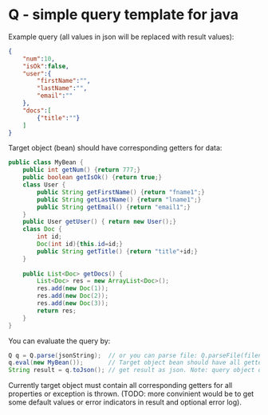 # Q - simple query template for java

Example query (all values in json will be replaced with result values):

```json
{
	"num":10,
	"isOk":false,
	"user":{
		"firstName":"",
		"lastName":"",
		"email":""
	},
	"docs":[ 
		{"title":""}
	]
}
```

Target object (bean) should have corresponding getters for data:

```java
public class MyBean {
	public int getNum() {return 777;}
	public boolean getIsOk() {return true;}
	class User {
		public String getFirstName() {return "fname1";}
		public String getLastName() {return "lname1";}
		public String getEmail() {return "email1";}
	}
	public User getUser() { return new User();}
	class Doc {
		int id;
		Doc(int id){this.id=id;}
		public String getTitle() {return "title"+id;}
	}
	
	public List<Doc> getDocs() {
		List<Doc> res = new ArrayList<Doc>();
		res.add(new Doc(1));
		res.add(new Doc(2));
		res.add(new Doc(3));
		return res;
	}
}
```

You can evaluate the query by:

```java
Q q = Q.parse(jsonString);  // or you can parse file: Q.parseFile(filename);
q.eval(new MyBean());       // Target object bean should have all getters for data to be queried.
String result = q.toJson(); // get result as json. Note: query object q is modified and contains the result.
```

Currently target object must contain all corresponding getters for all properties or exception is thrown. 
(TODO: more convinient would be to get some default values or error indicators in result and optional error log).




 

